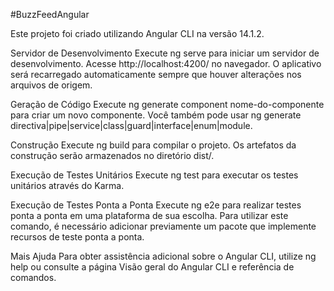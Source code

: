 #BuzzFeedAngular

Este projeto foi criado utilizando Angular CLI na versão 14.1.2.

Servidor de Desenvolvimento
Execute ng serve para iniciar um servidor de desenvolvimento. Acesse http://localhost:4200/ no navegador. O aplicativo será recarregado automaticamente sempre que houver alterações nos arquivos de origem.

Geração de Código
Execute ng generate component nome-do-componente para criar um novo componente. Você também pode usar ng generate directiva|pipe|service|class|guard|interface|enum|module.

Construção
Execute ng build para compilar o projeto. Os artefatos da construção serão armazenados no diretório dist/.

Execução de Testes Unitários
Execute ng test para executar os testes unitários através do Karma.

Execução de Testes Ponta a Ponta
Execute ng e2e para realizar testes ponta a ponta em uma plataforma de sua escolha. Para utilizar este comando, é necessário adicionar previamente um pacote que implemente recursos de teste ponta a ponta.

Mais Ajuda
Para obter assistência adicional sobre o Angular CLI, utilize ng help ou consulte a página Visão geral do Angular CLI e referência de comandos.
